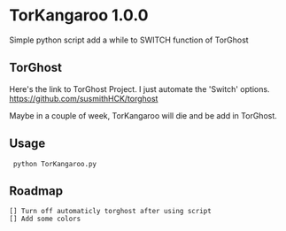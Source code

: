 # TorKangaroo 1.0.0
Simple python script add a while to SWITCH function of TorGhost

## TorGhost
Here's the link to TorGhost Project. I just automate the 'Switch' options.
https://github.com/susmithHCK/torghost


Maybe in a couple of week, TorKangaroo will die and be add in TorGhost.


## Usage
```
 python TorKangaroo.py 
```

## Roadmap

```
[] Turn off automaticly torghost after using script
[] Add some colors
```
